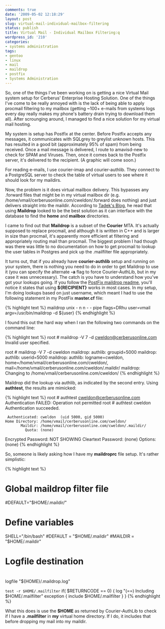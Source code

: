 ```yaml
---
comments: true
date: '2009-05-02 12:18:29'
layout: post
slug: virtual-mail-individual-mailbox-filtering
status: publish
title: Virtual Mail - Individual Mailbox Filtering:q
wordpress_id: '210'
categories:
- systems administration
tags:
- gentoo
- linux
- mail
- maildrop
- postfix
- Systems Administration
---
```


So, one of the things I've been working on is getting a nice Virtual Mail system setup for Cerberus' Enterprise Hosting Solution. One of the things I've come to be really annoyed with is the lack of being able to apply procmail filtering to my mailbox (getting ~100+ e-mails from systems logs every day really makes my phone's battery drain trying to download them all). After scrounging around, I managed to find a nice solution for my virtual mail hosting.
<!--more-->
My system is setup has Postfix at the center. Before Postfix accepts any messages, it communicates with SQLgrey to greylist unknown hosts. This has resulted in a good bit (approximately 95% of spam) from being received. Once a mail message is delivered, I route to amavisd-new to check for SPAM and Viruses. Then, once it comes back to the Postfix server, it's delivered to the recipient. (A graphic will come soon.)

For reading e-mails, I use courier-imap and courier-authlib. They connect to a PostgreSQL server to check the table of virtual users to see where it should look for my maildirs. 

Now, the problem is it does virtual mailbox delivery. This bypasses any .forward files that might be in my virtual mailbox dir (e.g. /home/vmail/cerberusonline.com/cweldon/.forward does nothing) and just delivers straight into the maildir. According to <a href="http://www.google.com/url?sa=t&source=web&ct=res&cd=1&url=http%3A%2F%2Ftadek.pietraszek.org%2Fblog%2F2006%2F02%2F05%2Fpostfix-virtual-mailboxes-and-procmail-filtering%2F&ei=gnX8SfOkNJLItge2zf3DCg&usg=AFQjCNHxwvAhZXZaXXzdTI51zav40-JbRQ">Tadek's Blog</a>, he read that using <strong>Maildrop</strong> looked to be the best solution as it can interface with the database to find the <strong>home</strong> and <strong>mailbox</strong> directories. 

I came to find out that <strong>Maildrop</strong> is a subset of the <strong>Courier</strong> MTA. It's actually supposed to replace procmail, and although it is written in C++ and is larger in size than procmail, it's apparently more efficient at filtering and appropriately routing mail than procmail. The biggest problem I had though was there was little to no documentation on how to get procmail to lookup the user tables in Postgres and pick up the .mailfilter file appropriately. 

It turns out, that if you already have <strong>courier-authlib</strong> setup and running on your system, there is nothing you need to do in order to get Maildrop to use it (you can specify the alternate <strong>-a</strong> flag to force Courier-AuthLib, but in my case it was unnecessary). The catch is you have to understand how you've got your lookups going. If you follow the <a href="http://www.postfix.org/MAILDROP_README.html">PostFix maildrop readme</a>, you'll notice it states that using <strong>${RECIPIENT}</strong> works in most cases. In my setup, I'm doing lookups based on just username, which meant I had to use the following statement in my PostFix <strong>master.cf</strong> file:

{% highlight text %}
maildrop  unix  -       n       n       -       -       pipe
  flags=DRhu user=vmail argv=/usr/bin/maildrop -d ${user}
{% endhighlight %}

I found this out the hard way when I ran the following two commands on the command line:

{% highlight text %}
root # maildrop -V 7 -d cweldon@cerberusonline.com
Invalid user specified.

root # maildrop -V 7 -d cweldon
maildrop: authlib: groupid=5000
maildrop: authlib: userid=5000
maildrop: authlib: logname=cweldon, home=/home/vmail/cerberusonline.com/cweldon/, mail=/home/vmail/cerberusonline.com/cweldon/.maildir/
maildrop: Changing to /home/vmail/cerberusonline.com/cweldon/
{% endhighlight %}

Maildrop did the lookup via authlib, as indicated by the second entry. Using <strong>authtest</strong>, the results are mimicked:

{% highlight text %}
root # authtest cweldon@cerberusonline.com
Authentication FAILED: Operation not permitted
root # authtest cweldon
Authentication succeeded.

     Authenticated: cweldon  (uid 5000, gid 5000)
    Home Directory: /home/vmail/cerberusonline.com/cweldon/
           Maildir: /home/vmail/cerberusonline.com/cweldon/.maildir/
             Quota: (none)
Encrypted Password: NOT SHOWING
Cleartext Password: (none)
           Options: (none)
{% endhighlight %}

So, someone is likely asking how I have my <strong>maildroprc</strong> file setup. It's rather simplistic:

{% highlight text %}
# Global maildrop filter file

#DEFAULT="$HOME/.maildir/"

# Define variables
SHELL="/bin/bash"
#DEFAULT = "$HOME/.maildir"
#MAILDIR = "$HOME/.maildir"

#
# Logfile destination
# 
logfile "${HOME}/.maildrop.log"

`test -r $HOME/.mailfilter`
if( $RETURNCODE == 0)
        {
        log "(==) Including $HOME/.mailfilter"
                exception {
                        include $HOME/.mailfilter
                }
        }
{% endhighlight %}

What this does is use the <strong>$HOME</strong> as returned by Courier-AuthLib to check if I have a <strong>.mailfilter</strong> in <strong>my</strong> virtual home directory. If I do, it includes that before dropping my mail into my maildir. 
